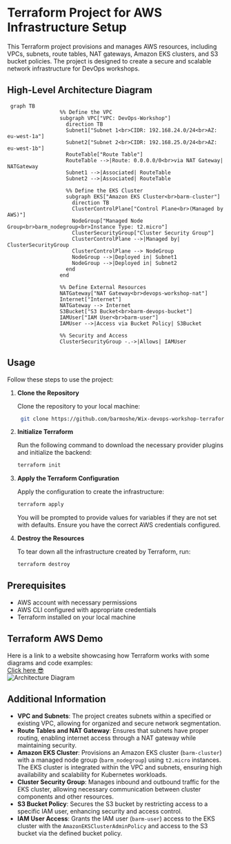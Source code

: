 # Terraform Project for AWS Infrastructure Setup

This Terraform project provisions and manages AWS resources, including VPCs, subnets, route tables, NAT gateways, Amazon EKS clusters, and S3 bucket policies. The project is designed to create a secure and scalable network infrastructure for DevOps workshops.

## High-Level Architecture Diagram

```mermaid
 graph TB
                 %% Define the VPC
                 subgraph VPC["VPC: DevOps-Workshop"]
                   direction TB
                   Subnet1["Subnet 1<br>CIDR: 192.168.24.0/24<br>AZ: eu-west-1a"]
                   Subnet2["Subnet 2<br>CIDR: 192.168.25.0/24<br>AZ: eu-west-1b"]
                   RouteTable["Route Table"]
                   RouteTable -->|Route: 0.0.0.0/0<br>via NAT Gateway| NATGateway
                   Subnet1 -->|Associated| RouteTable
                   Subnet2 -->|Associated| RouteTable
           
                   %% Define the EKS Cluster
                   subgraph EKS["Amazon EKS Cluster<br>barm-cluster"]
                     direction TB
                     ClusterControlPlane["Control Plane<br>(Managed by AWS)"]
                     NodeGroup["Managed Node Group<br>barm_nodegroup<br>Instance Type: t2.micro"]
                     ClusterSecurityGroup["Cluster Security Group"]
                     ClusterControlPlane -->|Managed by| ClusterSecurityGroup
                     ClusterControlPlane --> NodeGroup
                     NodeGroup -->|Deployed in| Subnet1
                     NodeGroup -->|Deployed in| Subnet2
                   end
                 end
           
                 %% Define External Resources
                 NATGateway["NAT Gateway<br>devops-workshop-nat"]
                 Internet["Internet"]
                 NATGateway --> Internet
                 S3Bucket["S3 Bucket<br>barm-devops-bucket"]
                 IAMUser["IAM User<br>barm-user"]
                 IAMUser -->|Access via Bucket Policy| S3Bucket
           
                 %% Security and Access
                 ClusterSecurityGroup -.->|Allows| IAMUser
```

## Usage

Follow these steps to use the project:

1. **Clone the Repository**

   Clone the repository to your local machine:

   ```bash
    git clone https://github.com/barmoshe/Wix-devops-workshop-terraform
   ```

2. **Initialize Terraform**

   Run the following command to download the necessary provider plugins and initialize the backend:

   ```bash
   terraform init
   ```

3. **Apply the Terraform Configuration**

   Apply the configuration to create the infrastructure:

   ```bash
   terraform apply
   ```

   You will be prompted to provide values for variables if they are not set with defaults. Ensure you have the correct AWS credentials configured.

4. **Destroy the Resources**

   To tear down all the infrastructure created by Terraform, run:

   ```bash
   terraform destroy
   ```

## Prerequisites

- AWS account with necessary permissions
- AWS CLI configured with appropriate credentials
- Terraform installed on your local machine

## Terraform AWS Demo

Here is a link to a website showcasing how Terraform works with some diagrams and code examples: <br>
[Click here 😎](https://barmoshe.github.io/Wix-devops-workshop-terraform/#home-assignment)<br>
![Architecture Diagram](https://github.com/user-attachments/assets/db3edb33-efff-4596-a843-83201f3d7fc5)

## Additional Information

- **VPC and Subnets**: The project creates subnets within a specified or existing VPC, allowing for organized and secure network segmentation.
- **Route Tables and NAT Gateway**: Ensures that subnets have proper routing, enabling internet access through a NAT gateway while maintaining security.
- **Amazon EKS Cluster**: Provisions an Amazon EKS cluster (`barm-cluster`) with a managed node group (`barm_nodegroup`) using `t2.micro` instances. The EKS cluster is integrated within the VPC and subnets, ensuring high availability and scalability for Kubernetes workloads.
- **Cluster Security Group**: Manages inbound and outbound traffic for the EKS cluster, allowing necessary communication between cluster components and other resources.
- **S3 Bucket Policy**: Secures the S3 bucket by restricting access to a specific IAM user, enhancing security and access control.
- **IAM User Access**: Grants the IAM user (`barm-user`) access to the EKS cluster with the `AmazonEKSClusterAdminPolicy` and access to the S3 bucket via the defined bucket policy.

